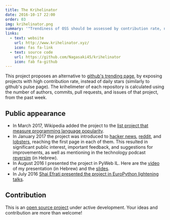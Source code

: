 ```yaml
---
title: The Krihelinator
date: 2016-10-17 22:00
order: 03
img: krihelinator.png
summary: '"Trendiness of OSS should be assessed by contribution rate, not by stars" - Meir Kriheli'
links:
  - text: website
    url: http://www.krihelinator.xyz/
    icon: fas fa-link
  - text: source code
    url: https://github.com/Nagasaki45/krihelinator
    icon: fab fa-github
---
```


This project proposes an alternative to [github's trending
page](https://github.com/trending), by exposing projects with high
contribution rate, instead of daily stars (similarly to github's pulse
page). The krihelimeter of each repository is calculated using the
number of authors, commits, pull requests, and issues of that project,
from the past week.

## Public appearance

-   In March 2017, Wikipedia added the project to the [list project that
    measure programming language
    popularity](https://en.wikipedia.org/wiki/Measuring_programming_language_popularity).
-   In January 2017 the project was introduced to [hacker
    news](https://news.ycombinator.com/item?id=13450554),
    [reddit](https://www.reddit.com/r/programming/comments/5pcylf/this_project_proposes_an_alternative_to_githubs/),
    and
    [lobsters](https://lobste.rs/s/nlghvo/krihelinator_github_trending),
    reaching the first page in each of them. This resulted in
    significant public interest, important feedback, and suggestions for
    improvements, as well as mentioning in the technology podcast
    [reversim](http://www.reversim.com/2017/02/315-bumpers-36.html) (in
    Hebrew).
-   In August 2016 I presented the project in PyWeb IL. Here are the
    [video](https://www.youtube.com/watch?v=03c_yQZKopY) of my
    presentation (in Hebrew) and the
    [slides](https://rawgit.com/Nagasaki45/pyweb-talk/master/index.html).
-   In July 2016 [Shai Efrati presented the project in EuroPython
    lightening talks](https://youtu.be/99hirARuiyY?t=31m53s).

## Contribution

This is an [open source
project](https://github.com/Nagasaki45/krihelinator) under active
development. Your ideas and contribution are more than welcome!
